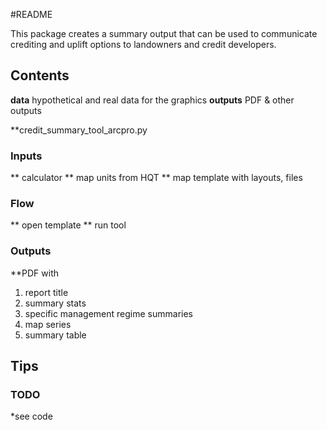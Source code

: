 #README

This package creates a summary output that can be used to communicate crediting and uplift options to landowners and credit developers. 

## Contents
**data** hypothetical and real data for the graphics
**outputs** PDF & other outputs


**credit_summary_tool_arcpro.py

### Inputs
** calculator
** map units from HQT
** map template with layouts, files

### Flow
** open template
** run tool 


### Outputs
**PDF with
1. report title
2. summary stats
3. specific management regime summaries
4. map series
5. summary table

## Tips


### TODO
*see code